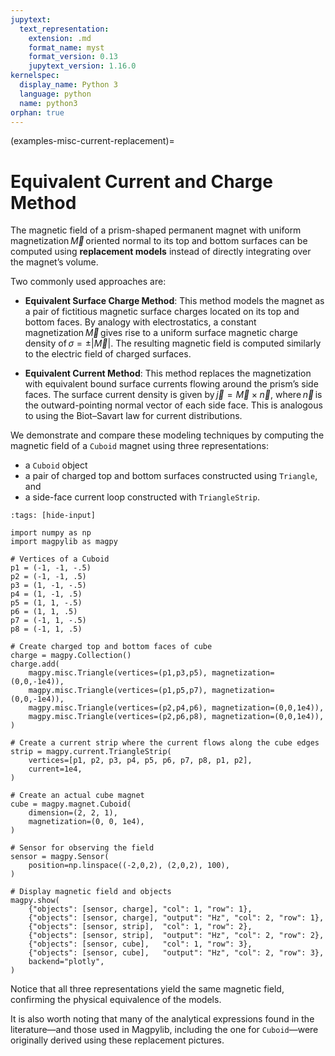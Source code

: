 ```yaml
---
jupytext:
  text_representation:
    extension: .md
    format_name: myst
    format_version: 0.13
    jupytext_version: 1.16.0
kernelspec:
  display_name: Python 3
  language: python
  name: python3
orphan: true
---
```


(examples-misc-current-replacement)=
# Equivalent Current and Charge Method

The magnetic field of a prism-shaped permanent magnet with uniform magnetization $\vec{M}$ oriented normal to its top and bottom surfaces can be computed using **replacement models** instead of directly integrating over the magnet’s volume.

Two commonly used approaches are:

- **Equivalent Surface Charge Method**:
  This method models the magnet as a pair of fictitious magnetic surface charges located on its top and bottom faces. By analogy with electrostatics, a constant magnetization $\vec{M}$ gives rise to a uniform surface magnetic charge density of $\sigma = \pm |\vec{M}|$. The resulting magnetic field is computed similarly to the electric field of charged surfaces.

- **Equivalent Current Method**:
  This method replaces the magnetization with equivalent bound surface currents flowing around the prism’s side faces. The surface current density is given by $\vec{j} = \vec{M} \times \vec{n}$, where $\vec{n}$ is the outward-pointing normal vector of each side face. This is analogous to using the Biot–Savart law for current distributions.

We demonstrate and compare these modeling techniques by computing the magnetic field of a `Cuboid` magnet using three representations:
- a `Cuboid` object
- a pair of charged top and bottom surfaces constructed using `Triangle`, and
- a side-face current loop constructed with `TriangleStrip`.

```{code-cell} ipython3
:tags: [hide-input]

import numpy as np
import magpylib as magpy

# Vertices of a Cuboid
p1 = (-1, -1, -.5)
p2 = (-1, -1, .5)
p3 = (1, -1, -.5)
p4 = (1, -1, .5)
p5 = (1, 1, -.5)
p6 = (1, 1, .5)
p7 = (-1, 1, -.5)
p8 = (-1, 1, .5)

# Create charged top and bottom faces of cube
charge = magpy.Collection()
charge.add(
    magpy.misc.Triangle(vertices=(p1,p3,p5), magnetization=(0,0,-1e4)),
    magpy.misc.Triangle(vertices=(p1,p5,p7), magnetization=(0,0,-1e4)),
    magpy.misc.Triangle(vertices=(p2,p4,p6), magnetization=(0,0,1e4)),
    magpy.misc.Triangle(vertices=(p2,p6,p8), magnetization=(0,0,1e4)),
)

# Create a current strip where the current flows along the cube edges
strip = magpy.current.TriangleStrip(
    vertices=[p1, p2, p3, p4, p5, p6, p7, p8, p1, p2],
    current=1e4,
)

# Create an actual cube magnet
cube = magpy.magnet.Cuboid(
    dimension=(2, 2, 1),
    magnetization=(0, 0, 1e4),
)

# Sensor for observing the field
sensor = magpy.Sensor(
    position=np.linspace((-2,0,2), (2,0,2), 100),
)

# Display magnetic field and objects
magpy.show(
    {"objects": [sensor, charge], "col": 1, "row": 1},
    {"objects": [sensor, charge], "output": "Hz", "col": 2, "row": 1},
    {"objects": [sensor, strip],  "col": 1, "row": 2},
    {"objects": [sensor, strip],  "output": "Hz", "col": 2, "row": 2},
    {"objects": [sensor, cube],   "col": 1, "row": 3},
    {"objects": [sensor, cube],   "output": "Hz", "col": 2, "row": 3},
    backend="plotly",
)
```

Notice that all three representations yield the same magnetic field, confirming the physical equivalence of the models.

It is also worth noting that many of the analytical expressions found in the literature—and those used in Magpylib, including the one for `Cuboid`—were originally derived using these replacement pictures.
